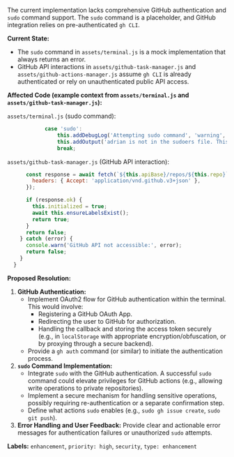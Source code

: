 The current implementation lacks comprehensive GitHub authentication and `sudo` command support. The `sudo` command is a placeholder, and GitHub integration relies on pre-authenticated `gh CLI`.

**Current State:**
- The `sudo` command in `assets/terminal.js` is a mock implementation that always returns an error.
- GitHub API interactions in `assets/github-task-manager.js` and `assets/github-actions-manager.js` assume `gh CLI` is already authenticated or rely on unauthenticated public API access.

**Affected Code (example context from `assets/terminal.js` and `assets/github-task-manager.js`):**

`assets/terminal.js` (sudo command):
```javascript
            case 'sudo':
                this.addDebugLog('Attempting sudo command', 'warning', 'command');
                this.addOutput('adrian is not in the sudoers file. This incident will be reported.', 'error');
                break;
```

`assets/github-task-manager.js` (GitHub API interaction):
```javascript
      const response = await fetch(`${this.apiBase}/repos/${this.repo}`, {
        headers: { Accept: 'application/vnd.github.v3+json' },
      });

      if (response.ok) {
        this.initialized = true;
        await this.ensureLabelsExist();
        return true;
      }
      return false;
    } catch (error) {
      console.warn('GitHub API not accessible:', error);
      return false;
    }
  }
```

**Proposed Resolution:**
1.  **GitHub Authentication:**
    *   Implement OAuth2 flow for GitHub authentication within the terminal. This would involve: 
        *   Registering a GitHub OAuth App. 
        *   Redirecting the user to GitHub for authorization. 
        *   Handling the callback and storing the access token securely (e.g., in `localStorage` with appropriate encryption/obfuscation, or by proxying through a secure backend).
    *   Provide a `gh auth` command (or similar) to initiate the authentication process.
2.  **`sudo` Command Implementation:**
    *   Integrate `sudo` with the GitHub authentication. A successful `sudo` command could elevate privileges for GitHub actions (e.g., allowing write operations to private repositories).
    *   Implement a secure mechanism for handling sensitive operations, possibly requiring re-authentication or a separate confirmation step.
    *   Define what actions `sudo` enables (e.g., `sudo gh issue create`, `sudo git push`).
3.  **Error Handling and User Feedback:** Provide clear and actionable error messages for authentication failures or unauthorized `sudo` attempts.

**Labels:** `enhancement`, `priority: high`, `security`, `type: enhancement`